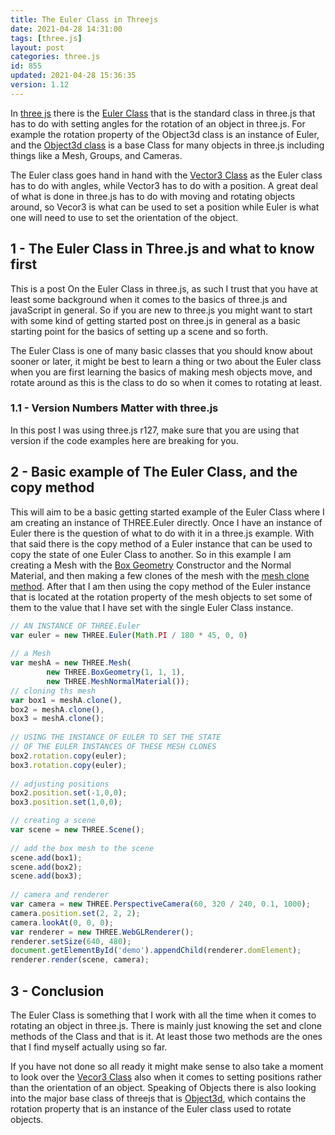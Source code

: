 ```yaml
---
title: The Euler Class in Threejs
date: 2021-04-28 14:31:00
tags: [three.js]
layout: post
categories: three.js
id: 855
updated: 2021-04-28 15:36:35
version: 1.12
---
```


In [three js](https://threejs.org/) there is the [Euler Class](https://threejs.org/docs/#api/en/math/Euler) that is the standard class in three.js that has to do with setting angles for the rotation of an object in three.js. For example the rotation property of the Object3d class is an instance of Euler, and the [Object3d class](/2018/04/23/theejs-object3d/) is a base Class for many objects in three.js including things like a Mesh, Groups, and Cameras.

The Euler class goes hand in hand with the [Vector3 Class](/2018/04/15/threejs-vector3/) as the Euler class has to do with angles, while Vector3 has to do with a position. A great deal of what is done in three.js has to do with moving and rotating objects around, so Vecor3 is what can be used to set a position while Euler is what one will need to use to set the orientation of the object.

<!-- more -->

## 1 - The Euler Class in Three.js and what to know first

This is a post On the Euler Class in three.js, as such I trust that you have at least some background when it comes to the basics of three.js and javaScript in general. So if you are new to three.js you might want to start with some kind of getting started post on three.js in general as a basic starting point for the basics of setting up a scene and so forth.

The Euler Class is one of many basic classes that you should know about sooner or later, it might be best to learn a thing or two about the Euler class when you are first learning the basics of making mesh objects move, and rotate around as this is the class to do so when it comes to rotating at least.

### 1.1 - Version Numbers Matter with three.js

In this post I was using three.js r127, make sure that you are using that version if the code examples here are breaking for you.

## 2 - Basic example of The Euler Class, and the copy method

This will aim to be a basic getting started example of the Euler Class where I am creating an instance of THREE.Euler directly. Once I have an instance of Euler there is the question of what to do with it in a three.js example. With that said there is the copy method of a Euler instance that can be used to copy the state of one Euler Class to another. So in this example I am creating a Mesh with the [Box Geometry](/2021/04/26/threejs-box-geometry/) Constructor and the Normal Material, and then making a few clones of the mesh with the [mesh clone method](/2019/12/18/threejs-mesh-copy/). After that I am then using the copy method of the Euler instance that is located at the rotation property of the mesh objects to set some of them to the value that I have set with the single Euler Class instance.

```js
// AN INSTANCE OF THREE.Euler
var euler = new THREE.Euler(Math.PI / 180 * 45, 0, 0)
 
// a Mesh
var meshA = new THREE.Mesh(
        new THREE.BoxGeometry(1, 1, 1),
        new THREE.MeshNormalMaterial());
// cloning ths mesh
var box1 = meshA.clone(),
box2 = meshA.clone(),
box3 = meshA.clone();
 
// USING THE INSTANCE OF EULER TO SET THE STATE
// OF THE EULER INSTANCES OF THESE MESH CLONES
box2.rotation.copy(euler);
box3.rotation.copy(euler);
 
// adjusting positions
box2.position.set(-1,0,0);
box3.position.set(1,0,0);

// creating a scene
var scene = new THREE.Scene();
 
// add the box mesh to the scene
scene.add(box1);
scene.add(box2);
scene.add(box3);
 
// camera and renderer
var camera = new THREE.PerspectiveCamera(60, 320 / 240, 0.1, 1000);
camera.position.set(2, 2, 2);
camera.lookAt(0, 0, 0);
var renderer = new THREE.WebGLRenderer();
renderer.setSize(640, 480);
document.getElementById('demo').appendChild(renderer.domElement);
renderer.render(scene, camera);
```

## 3 - Conclusion

The Euler Class is something that I work with all the time when it comes to rotating an object in three.js. There is mainly just knowing the set and clone methods of the Class and that is it. At least those two methods are the ones that I find myself actually using so far.

If you have not done so all ready it might make sense to also take a moment to look over the [Vecor3 Class](/2018/04/15/threejs-vector3/) also when it comes to setting positions rather than the orientation of an object. Speaking of Objects there is also looking into the major base class of threejs that is [Object3d](/2018/04/23/theejs-object3d/), which contains the rotation property that is an instance of the Euler class used to rotate objects.

